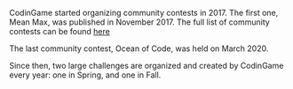 CodinGame started organizing community contests in 2017. The first one, Mean Max, was published in November 2017. The full list of community contests can be found [here](pages/community/contest.md)

The last community contest, Ocean of Code, was held on March 2020.

Since then, two large challenges are organized and created by CodinGame every year: one in Spring, and one in Fall.
